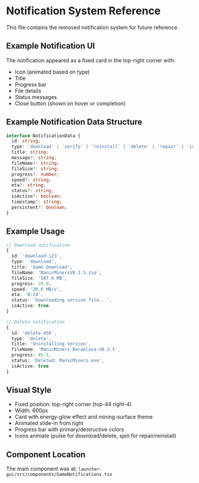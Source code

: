 # Notification System Reference

This file contains the removed notification system for future reference.

## Example Notification UI

The notification appeared as a fixed card in the top-right corner with:
- Icon (animated based on type)
- Title
- Progress bar
- File details
- Status messages
- Close button (shown on hover or completion)

## Example Notification Data Structure

```typescript
interface NotificationData {
  id: string;
  type: 'download' | 'verify' | 'reinstall' | 'delete' | 'repair' | 'info' | 'success' | 'error' | 'warning';
  title: string;
  message?: string;
  fileName?: string;
  fileSize?: string;
  progress?: number;
  speed?: string;
  eta?: string;
  status?: string;
  isActive?: boolean;
  timestamp?: string;
  persistent?: boolean;
}
```

## Example Usage

```typescript
// Download notification
{
  id: 'download-123',
  type: 'download',
  title: 'Game Download',
  fileName: 'ManicMinersV0.3.5.zip',
  fileSize: '587.6 MB',
  progress: 29.0,
  speed: '20.6 MB/s',
  eta: '0:24',
  status: 'Downloading version file...',
  isActive: true
}

// Delete notification
{
  id: 'delete-456',
  type: 'delete',
  title: 'Uninstalling Version',
  fileName: 'ManicMiners-Baraklava-V0.3.5',
  progress: 45.5,
  status: 'Deleted: ManicMiners.exe',
  isActive: true
}
```

## Visual Style

- Fixed position: top-right corner (top-44 right-4)
- Width: 600px
- Card with energy-glow effect and mining-surface theme
- Animated slide-in from right
- Progress bar with primary/destructive colors
- Icons animate (pulse for download/delete, spin for repair/reinstall)

## Component Location

The main component was at: `launcher-gui/src/components/GameNotifications.tsx`
